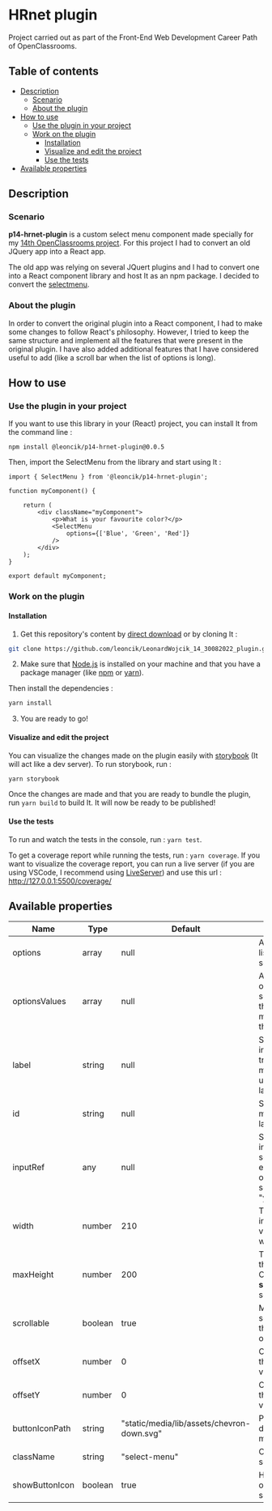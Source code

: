 # HRnet plugin

Project carried out as part of the Front-End Web Development Career Path of OpenClassrooms.

## Table of contents

-   [Description](#description)
    -   [Scenario](#scenario)
    -   [About the plugin](#about-the-plugin)
-   [How to use](#how-to-use)
    -   [Use the plugin in your project](#use-the-plugin-in-your-project)
    -   [Work on the plugin](#work-on-the-plugin)
        -   [Installation](#installation)
        -   [Visualize and edit the project](#visualize-and-edit-the-project)
        -   [Use the tests](#use-the-tests)
-   [Available properties](#available-properties)

## Description

### Scenario

**p14-hrnet-plugin** is a custom select menu component made specially for my [14th OpenClassrooms project](https://github.com/leoncik/LeonardWojcik_14_30082022_web-app). For this project I had to convert an old JQuery app into a React app.

The old app was relying on several JQuert plugins and I had to convert one into a React component library and host It as an npm package. I decided to convert the [selectmenu](https://github.com/jquery/jquery-ui/blob/main/ui/widgets/selectmenu.js).

### About the plugin

In order to convert the original plugin into a React component, I had to make some changes to follow React's philosophy. However, I tried to keep the same structure and implement all the features that were present in the original plugin. I have also added additional features that I have considered useful to add (like a scroll bar when the list of options is long).

## How to use

### Use the plugin in your project

If you want to use this library in your (React) project, you can install It from the command line :

```
npm install @leoncik/p14-hrnet-plugin@0.0.5
```

Then, import the SelectMenu from the library and start using It :

```
import { SelectMenu } from '@leoncik/p14-hrnet-plugin';

function myComponent() {

    return (
        <div className="myComponent">
            <p>What is your favourite color?</p>
            <SelectMenu
                options={['Blue', 'Green', 'Red']}
            />
        </div>
    );
}

export default myComponent;
```

### Work on the plugin

#### Installation

1. Get this repository's content by [direct download](https://github.com/leoncik/LeonardWojcik_14_30082022_plugin/archive/refs/heads/main.zip) or by cloning It :

```sh
git clone https://github.com/leoncik/LeonardWojcik_14_30082022_plugin.git
```

2. Make sure that [Node.js](https://nodejs.org/en/) is installed on your machine and that you have a package manager (like [npm](https://www.npmjs.com/) or [yarn](https://yarnpkg.com/)).

Then install the dependencies :

```sh
yarn install
```

3. You are ready to go!

#### Visualize and edit the project

You can visualize the changes made on the plugin easily with [storybook](https://storybook.js.org/) (It will act like a dev server). To run storybook, run :

```sh
yarn storybook
```

Once the changes are made and that you are ready to bundle the plugin, run `yarn build` to build It. It will now be ready to be published!

#### Use the tests

To run and watch the tests in the console, run : `yarn test`.

To get a coverage report while running the tests, run : `yarn coverage`. If you want to visualize the coverage report, you can run a live server (if you are using VSCode, I recommend using [LiveServer](https://marketplace.visualstudio.com/items?itemName=ritwickdey.LiveServer)) and use this url : http://127.0.0.1:5500/coverage/

## Available properties

| Name           | Type    | Default                                    | Description                                                                                                                                                                                                   |
| -------------- | ------- | ------------------------------------------ | ------------------------------------------------------------------------------------------------------------------------------------------------------------------------------------------------------------- |
| options        | array   | null                                       | An array containing the list of options for the select menu.                                                                                                                                                  |
| optionsValues  | array   | null                                       | An array containing the options values for the select menu. If not set, the value of the select menu will be taken from the **option** property.                                                              |
| label          | string  | null                                       | Set the text content inside the button that triggers the select menu. By default It will use the first option as label.                                                                                       |
| id             | string  | null                                       | Set the _id_ of the select menu (useful to link to a label element).                                                                                                                                          |
| inputRef       | any     | null                                       | Set [ref](https://reactjs.org/docs/hooks-reference.html#useref) to the _select_ input element of the select menu. You can easily access the value of the input with something like : "yourRef.current.value". |
| width          | number  | 210                                        | The width of the menu, in pixels. When the value is _false_, a default width of 210px is used.                                                                                                                |
| maxHeight      | number  | 200                                        | The maximum height of the menu, in pixels. Only applied if the **scrollable** property is set to true.                                                                                                        |
| scrollable     | boolean | true                                       | Makes the menu scrollable (useful if there are many options).                                                                                                                                                 |
| offsetX        | number  | 0                                          | Offset of the menu on the X axis (negative values are allowed).                                                                                                                                               |
| offsetY        | number  | 0                                          | Offset of the menu on the Y axis (negative values are allowed).                                                                                                                                               |
| buttonIconPath | string  | "static/media/lib/assets/chevron-down.svg" | Path to the icon to be displayed in the select menu button.                                                                                                                                                   |
| className      | string  | "select-menu"                              | Class name of the select menu.                                                                                                                                                                                |
| showButtonIcon | boolean | true                                       | Hide or show the icon on the button of the select menu.                                                                                                                                                       |
